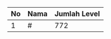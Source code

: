 | No | Nama            | Jumlah Level |
|----|-----------------|--------------|
| 1  | #    |    772        |
